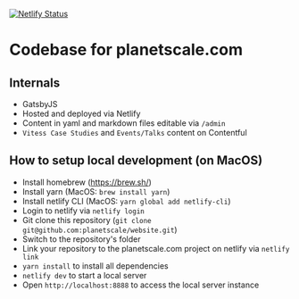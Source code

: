[![Netlify Status](https://api.netlify.com/api/v1/badges/169b6b58-dbd7-4f25-a4fc-5906221132c8/deploy-status)](https://app.netlify.com/sites/planetscale/deploys)

# Codebase for planetscale.com

## Internals

- GatsbyJS
- Hosted and deployed via Netlify
- Content in yaml and markdown files editable via `/admin`
- `Vitess Case Studies` and `Events/Talks` content on Contentful

## How to setup local development (on MacOS)

- Install homebrew (https://brew.sh/)
- Install yarn (MacOS: `brew install yarn`)
- Install netlify CLI (MacOS: `yarn global add netlify-cli`)
- Login to netlify via `netlify login`
- Git clone this repository (`git clone git@github.com:planetscale/website.git`)
- Switch to the repository's folder
- Link your repository to the planetscale.com project on netlify via `netlify link`
- `yarn install` to install all dependencies
- `netlify dev` to start a local server
- Open `http://localhost:8888` to access the local server instance
